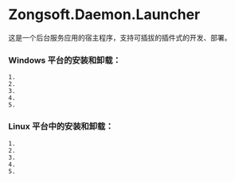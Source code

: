 ﻿Zongsoft.Daemon.Launcher
========================

这是一个后台服务应用的宿主程序，支持可插拔的插件式的开发、部署。


### Windows 平台的安装和卸载：
	1. 
	2. 
	3. 
	4. 
	5. 

### Linux 平台中的安装和卸载：
	1. 
	2. 
	3. 
	4. 
	5. 
